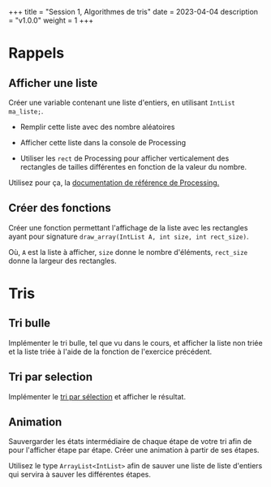 +++
title = "Session 1, Algorithmes de tris"
date = 2023-04-04
description = "v1.0.0"
weight = 1
+++

# Rappels

## Afficher une liste

Créer une variable contenant une liste d'entiers, en utilisant `IntList ma_liste;`.

- Remplir cette liste avec des nombre aléatoires

- Afficher cette liste dans la console de Processing

- Utiliser les `rect` de Processing pour afficher verticalement des rectangles de tailles
  différentes en fonction de la valeur du nombre.

Utilisez pour ça, la [documentation de référence de Processing.](https://processing.org/reference/)

## Créer des fonctions

Créer une fonction permettant l'affichage de la liste avec les rectangles ayant
pour signature `draw_array(IntList A, int size, int rect_size)`.

Où, `A` est la liste à afficher, `size` donne le nombre d'éléments, `rect_size` donne la largeur des rectangles.

# Tris

## Tri bulle

Implémenter le tri bulle, tel que vu dans le cours, et afficher la liste non
triée et la liste triée à l'aide de la fonction de l'exercice précédent.

## Tri par selection

Implémenter le [tri par sélection](https://fr.wikipedia.org/wiki/Tri_par_s%C3%A9lection) et afficher le résultat.

## Animation

Sauvergarder les états intermédiaire de chaque étape de votre tri afin de pour
l'afficher étape par étape. Créer une animation à partir de ses étapes.

Utilisez le type `ArrayList<IntList>` afin de sauver une
liste de liste d'entiers qui servira à sauver les différentes étapes.
